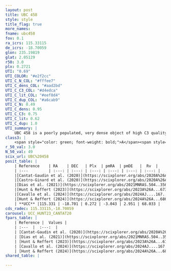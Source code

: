 ```yaml
---
layout: post
title: UBC 458
style: style
title_flag: true
more_names: 
fname: ubc458
fov: 0.1
ra_icrs: 115.33115
de_icrs: -18.70059
glon: 235.19819
glat: 2.05129
r50: 3.0
plx: 0.2721
UTI: "0.69"
UTI_COLOR: "#e2f2cc"
UTI_C_N_COL: "#fffee7"
UTI_C_dens_COL: "#aad2bd"
UTI_C_C3_COL: "#d4edca"
UTI_C_lit_COL: "#eef8d4"
UTI_C_dup_COL: "#a6cab9"
UTI_C_N: 0.49
UTI_C_dens: 0.95
UTI_C_C3: 0.75
UTI_C_lit: 0.62
UTI_C_dup: 1.0
UTI_summary: |
    UBC 458 is a poorly populated, very dense object of high C3 quality. It is moderately studied in the literature.
class3: |
    <span style="color: green; font-weight: bold;">A</span><span style="color: #FFC300; font-weight: bold;">B</span>
r_50_val: 3.0
N_50_val: 49
scix_url: UBC%20458
posit_table: |
    | Reference    | RA    | DEC   | Plx  | pmRA  | pmDE   |  Rv  |
    | :---         | :---: | :---: | :---: | :---: | :---: | :---: |
    |[Cantat-Gaudin et al. (2020)](https://scixplorer.org/abs/2020A%26A...640A...1C) | 115.321 | -18.699 | 0.224 | -3.051 | 2.932 | -- |
    |[Castro-Ginard et al. (2020)](https://scixplorer.org/abs/2020A%26A...635A..45C) | 115.324 | -18.699 | 0.233 | -3.042 | 2.929 | -- |
    |[Dias et al. (2021)](https://scixplorer.org/abs/2021MNRAS.504..356D) | 115.328 | -18.706 | 0.27 | -3.027 | 2.927 | 68.394 |
    |[Hunt & Reffert (2023)](https://scixplorer.org/abs/2023A%26A...673A.114H) | 115.332 | -18.696 | 0.268 | -3.034 | 2.935 | 68.015 |
    |[Cavallo et al. (2024)](https://scixplorer.org/abs/2024AJ....167...12C) | 115.33 | -18.697 | 0.262 | -- | -- | -- |
    |[Hunt & Reffert (2024)](https://scixplorer.org/abs/2024A%26A...686A..42H) | 115.332 | -18.696 | 0.268 | -3.034 | 2.935 | 68.015 |
    | **UCC** |115.331 | -18.701 | 0.272 | -3.043 | 2.951 | 68.033 | 
cds_radec: 115.33115,-18.70059
carousel: UCC_HUNT23_CANTAT20
fpars_table: |
    | Reference |  Values |
    | :---  |  :---:  |
    | [Cantat-Gaudin et al. (2020)](https://scixplorer.org/abs/2020A%26A...640A...1C) | `AVNN=0.62, DMNN=12.72, AgeNN=8.46` |
    | [Dias et al. (2021)](https://scixplorer.org/abs/2021MNRAS.504..356D) | `Av=0.945, Dist=3660, logage=8.271, [Fe/H]=0.061` |
    | [Hunt & Reffert (2023)](https://scixplorer.org/abs/2023A%26A...673A.114H) | `AV50=0.894, diffAV50=1.222, MOD50=12.684, logAge50=8.363` |
    | [Cavallo et al. (2024)](https://scixplorer.org/abs/2024AJ....167...12C) | `AV50=1.16, dMod50=12.55, logAge50=8.38, [Fe/H]50=-0.15` |
    | [Hunt & Reffert (2024)](https://scixplorer.org/abs/2024A%26A...686A..42H) | `MassJ=373.617` |
shared_table: |
    
---
```

